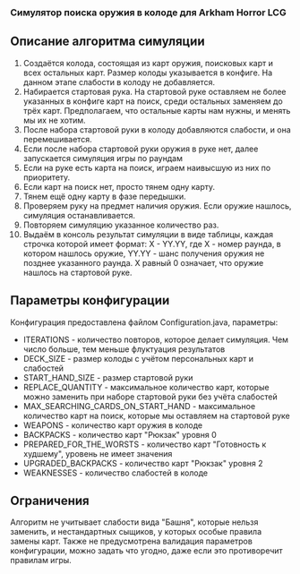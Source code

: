 ### Симулятор поиска оружия в колоде для Arkham Horror LCG

## Описание алгоритма симуляции

1. Создаётся колода, состоящая из карт оружия, поисковых карт и всех остальных карт. Размер колоды указывается в конфиге. На данном этапе слабости в колоду не добавляется.
2. Набирается стартовая рука. На стартовой руке оставляем не более указанных в конфиге карт на поиск, среди остальных заменяем до трёх карт. Предполагаем, что остальные карты нам нужны, и менять мы их не хотим.
3. После набора стартовой руки в колоду добавляются слабости, и она перемешивается.
4. Если после набора стартовой руки оружия в руке нет, далее запускается симуляция игры по раундам
5. Если на руке есть карта на поиск, играем наивысшую из них по приоритету.
6. Если карт на поиск нет, просто тянем одну карту.
7. Тянем ещё одну карту в фазе передышки.
8. Проверяем руку на предмет наличия оружия. Если оружие нашлось, симуляция останавливается.
9. Повторяем симуляцию указанное количество раз.
10. Выдаём в консоль результат симуляции в виде таблицы, каждая строчка которой имеет формат: X - YY.YY, где X - номер раунда, в котором нашлось оружие, YY.YY - шанс получения оружия не позднее указанного раунда. X равный 0 означает, что оружие нашлось на стартовой руке.

## Параметры конфигурации

Конфигурация предоставлена файлом Configuration.java, параметры:

 - ITERATIONS - количество повторов, которое делает симуляция. Чем число больше, тем меньше флуктуация результатов
 - DECK_SIZE - размер колоды с учётом персональных карт и слабостей
 - START_HAND_SIZE - размер стартовой руки
 - REPLACE_QUANTITY - максимальное количество карт, которые можно заменить при наборе стартовой руки без учёта слабостей
 - MAX_SEARCHING_CARDS_ON_START_HAND - максимальное количество карт на поиск, которые мы оставляем на стартовой руке
 - WEAPONS - количество карт оружия в колоде
 - BACKPACKS - количество карт "Рюкзак" уровня 0
 - PREPARED_FOR_THE_WORSTS - количество карт "Готовность к худшему", уровень не имеет значения
 - UPGRADED_BACKPACKS - количество карт "Рюкзак" уровня 2
 - WEAKNESSES - количество слабостей в колоде

## Ограничения

Алгоритм не учитывает слабости вида "Башня", которые нельзя заменить, и нестандартных сыщиков, у которых особые правила замены карт.
Также не предусмотрена валидация параметров конфигурации, можно задать что угодно, даже если это противоречит правилам игры.
